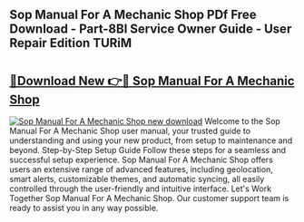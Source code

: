 ## Sop Manual For A Mechanic Shop PDf Free Download - Part-8Bl Service Owner Guide - User Repair Edition TURiM

# <h2><a href="http://bc94937.oget.top/?id=Sop+Manual+For+A+Mechanic+Shop">🔗Download New 👉🔴 Sop Manual For A Mechanic Shop</a></h2>

[![Sop Manual For A Mechanic Shop new download](https://i.imgur.com/5g1atiW.png)](http://bc94937.oget.top/?id=Sop+Manual+For+A+Mechanic+Shop)
Welcome to the Sop Manual For A Mechanic Shop user manual, your trusted guide to understanding and using your new product, from setup to maintenance and beyond. Step-by-Step Setup Guide Follow these steps for a seamless and successful setup experience. Sop Manual For A Mechanic Shop offers users an extensive range of advanced features, including geolocation, smart alerts, customizable themes, and automatic syncing, all easily controlled through the user-friendly and intuitive interface. Let's Work Together Sop Manual For A Mechanic Shop. Our customer support team is ready to assist you in any way possible.
